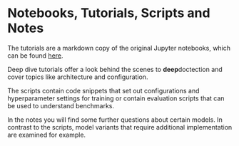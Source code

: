 # Notebooks, Tutorials, Scripts and Notes

The tutorials are a markdown copy of the original Jupyter notebooks, which can be found 
[here](https://github.com/deepdoctection/notebooks).

Deep dive tutorials offer a look behind the scenes to **deep**doctection and cover topics like architecture and 
configuration. 

The scripts contain code snippets that set out configurations and hyperparameter settings for training or contain
evaluation scripts that can be used to understand benchmarks.

In the notes you will find some further questions about certain models. In contrast to the scripts, model variants that
require additional implementation are examined for example. 
